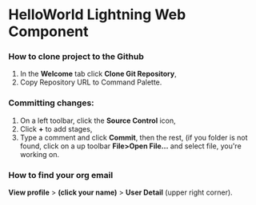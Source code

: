 # HelloWorld Lightning Web Component

### How to clone project to the Github
1. In the **Welcome** tab click **Clone Git Repository**,
2. Copy Repository URL to Command Palette.

### Committing changes:
1. On a left toolbar, click the **Source Control** icon,
2. Click **+** to add stages,
3. Type a comment and click **Commit**, then the rest,
(if you folder is not found, click on a up toolbar **File>Open File...** and select file, you're working on.

### How to find your org email
**View profile** > **(click your name)** > **User Detail** (upper right corner).
